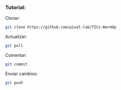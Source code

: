 ### Tutorial:

Clonar:
```sh
git clone https://github.com/pixal-lab/TICs-WarmUp
```

Actualizar:
```sh
git pull
```

Comentar:
```sh
git commit
```

Enviar cambios:
```sh
git push
```


